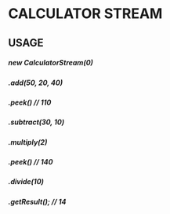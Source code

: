 # CALCULATOR STREAM

## USAGE

##### new CalculatorStream(0)
##### .add(50, 20, 40)
##### .peek() // 110
##### .subtract(30, 10)
##### .multiply(2)
##### .peek() // 140
##### .divide(10)
##### .getResult(); // 14